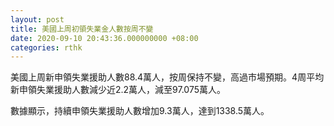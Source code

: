 ```yaml
---
layout: post
title: 美國上周初領失業金人數按周不變
date: 2020-09-10 20:43:36.000000000 +08:00
categories: rthk
---
```


美國上周新申領失業援助人數88.4萬人，按周保持不變，高過市場預期。4周平均新申領失業援助人數減少近2.2萬人，減至97.075萬人。

數據顯示，持續申領失業援助人數增加9.3萬人，達到1338.5萬人。
